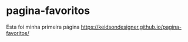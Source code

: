 # pagina-favoritos
Esta foi minha primeira página
https://keidsondesigner.github.io/pagina-favoritos/
